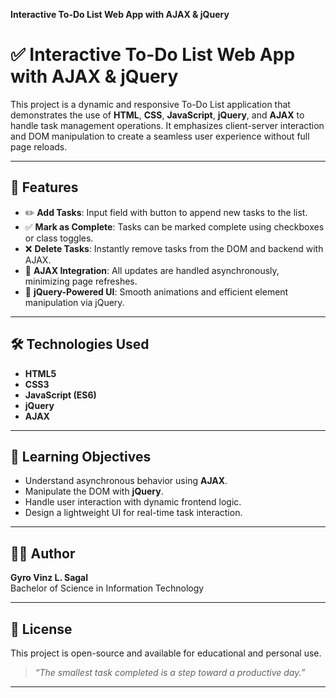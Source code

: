 **Interactive To-Do List Web App with AJAX & jQuery**

# ✅ Interactive To-Do List Web App with AJAX & jQuery

This project is a dynamic and responsive To-Do List application that demonstrates the use of **HTML**, **CSS**, **JavaScript**, **jQuery**, and **AJAX** to handle task management operations. It emphasizes client-server interaction and DOM manipulation to create a seamless user experience without full page reloads.

---

## 🚀 Features

- ✏️ **Add Tasks**: Input field with button to append new tasks to the list.
- ✅ **Mark as Complete**: Tasks can be marked complete using checkboxes or class toggles.
- ❌ **Delete Tasks**: Instantly remove tasks from the DOM and backend with AJAX.
- 🔁 **AJAX Integration**: All updates are handled asynchronously, minimizing page refreshes.
- 🧠 **jQuery-Powered UI**: Smooth animations and efficient element manipulation via jQuery.

---

## 🛠️ Technologies Used

- **HTML5**
- **CSS3**
- **JavaScript (ES6)**
- **jQuery**
- **AJAX**

---

## 🧠 Learning Objectives

* Understand asynchronous behavior using **AJAX**.
* Manipulate the DOM with **jQuery**.
* Handle user interaction with dynamic frontend logic.
* Design a lightweight UI for real-time task interaction.

---

## 👨‍💻 Author

**Gyro Vinz L. Sagal**  
Bachelor of Science in Information Technology

---

## 📃 License

This project is open-source and available for educational and personal use.

> *“The smallest task completed is a step toward a productive day.”*

---

